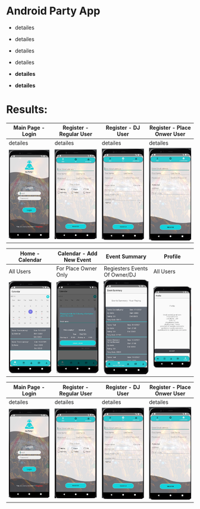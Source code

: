 # Android Party App

- detailes

- detailes

- detailes

- detailes

- **detailes** 

- **detailes**


# Results:

<p align="center">

| Main Page - Login  | Register - Regular User | Register - DJ User | Register - Place Onwer User |
| ------------- | ------------- | ------------- | ------------- |
| detailes  | detailes  | detailes  | detailes  |
| <img src="https://github.com/yonisho52/Android-Party-Project/blob/main/Result%20Images/login.jpg" width="250" >  | <img src="https://github.com/yonisho52/Android-Party-Project/blob/main/Result%20Images/regular-user.jpg" width="250" >  | <img src="https://github.com/yonisho52/Android-Party-Project/blob/main/Result%20Images/dj-user.jpg" width="250" >  | <img src="https://github.com/yonisho52/Android-Party-Project/blob/main/Result%20Images/owner-user.jpg" width="250" >  
</p>

<p align="center">

| Home - Calendar | Calendar - Add New Event | Event Summary | Profile |
| ------------- | ------------- | ------------- | ------------- |
| All Users  | For Place Owner Only  | Regiesters Events Of Owner/DJ  | All Users  |
| <img src="https://github.com/yonisho52/Android-Party-Project/blob/main/Result%20Images/calendar.jpg" width="250" >  | <img src="https://github.com/yonisho52/Android-Party-Project/blob/main/Result%20Images/calendar-add-new-event.jpg" width="250" >  | <img src="https://github.com/yonisho52/Android-Party-Project/blob/main/Result%20Images/event summary.jpg" width="250" >  | <img src="https://github.com/yonisho52/Android-Party-Project/blob/main/Result%20Images/profile.jpg" width="250" >  
</p>


<p align="center">

| Main Page - Login  | Register - Regular User | Register - DJ User | Register - Place Onwer User |
| ------------- | ------------- | ------------- | ------------- |
| detailes  | detailes  | detailes  | detailes  |
| <img src="https://github.com/yonisho52/Android-Party-Project/blob/main/Result%20Images/login.jpg" width="250" >  | <img src="https://github.com/yonisho52/Android-Party-Project/blob/main/Result%20Images/regular-user.jpg" width="250" >  | <img src="https://github.com/yonisho52/Android-Party-Project/blob/main/Result%20Images/dj-user.jpg" width="250" >  | <img src="https://github.com/yonisho52/Android-Party-Project/blob/main/Result%20Images/owner-user.jpg" width="250" >  
</p>


